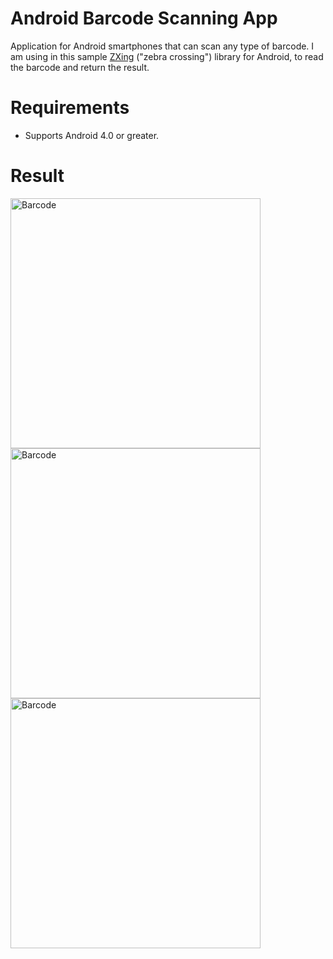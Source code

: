 # Android Barcode Scanning App
Application for Android smartphones that can scan any type of barcode.
I am using in this sample <a href="https://components.xamarin.com/view/zxing.net.mobile" target="_blank">ZXing</a> ("zebra crossing") library for Android, to read the barcode and return the result.

# Requirements
<ul>
<li>Supports Android 4.0 or greater.</li>
</ul>

# Result
<img src="http://sarahonorato.com.br/imgGit/barcode01.png" alt="Barcode" height="400">
<img src="http://sarahonorato.com.br/imgGit/barcode02.png" alt="Barcode" height="400">
<img src="http://sarahonorato.com.br/imgGit/barcode03.png" alt="Barcode" height="400">
